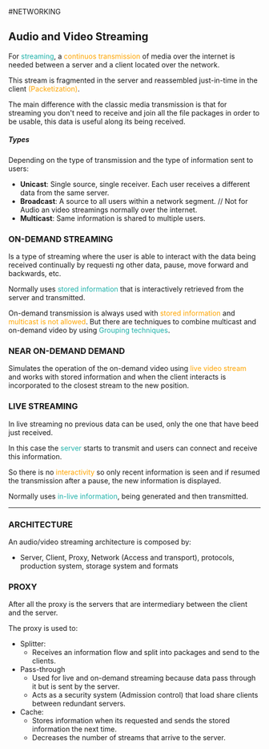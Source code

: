 #NETWORKING 

## Audio and Video Streaming

For <span style="color:LightSeaGreen;">streaming</span>, a <span style="color:orange;">continuos transmission</span> of media over the internet is needed between a server and a client located over the network. 

This stream is fragmented in the server and reassembled just-in-time in the client <span style="color:orange;">(Packetization)</span>. 

The main difference with the classic media transmission is that for streaming you don't need to receive and join all the file packages in order to be usable, this data is useful along its being received. 

##### Types

Depending on the type of transmission and the type of information sent to users: 

* **Unicast**: Single source, single receiver. Each user receives a different data from the same server. 
* **Broadcast**: A source to all users within a network segment. // Not for Audio an video streamings normally over the internet.   
* **Multicast**: Same information is shared to multiple users. 

### ON-DEMAND STREAMING

Is a type of streaming where the user is able to interact with the data being received continually by requesti ng other data, pause, move forward and backwards, etc. 

Normally uses <span style="color:LightSeaGreen;">stored information</span> that is interactively retrieved from the server and transmitted. 

On-demand transmission is always used with <span style="color:orange;">stored information</span> and <span style="color:orange;">multicast is not allowed</span>. 
But there are techniques to combine multicast and on-demand video by using <span style="color:LightSeaGreen;">Grouping techniques</span>. 

### NEAR ON-DEMAND DEMAND

Simulates the operation of the on-demand video using <span style="color:orange;">live video stream</span> and works with stored information and when the client interacts is incorporated to the closest stream to the new position. 

### LIVE STREAMING 

In live streaming no previous data can be used, only the one that have beed just received. 

In this case the <span style="color:LightSeaGreen;">server</span> starts to transmit and users can connect and receive this information. 

So there is no <span style="color:orange;">interactivity</span> so only recent information is seen and if resumed the transmission after a pause, the new information is displayed. 

Normally uses <span style="color:LightSeaGreen;">in-live information</span>, being generated and then transmitted. 

---
### ARCHITECTURE

An audio/video streaming architecture is composed by: 

* Server, Client, Proxy, Network (Access and transport), protocols, production system, storage system and formats

### PROXY 

After all the proxy is the servers that are intermediary between the client and the server. 

The proxy is used to: 

* Splitter: 
	* Receives an information flow and split into packages and send to the clients. 
* Pass-through
	* Used for live and on-demand streaming because data pass through it but is sent by the server. 
	* Acts as a security system (Admission control) that load share clients between redundant servers. 
* Cache: 
	* Stores information when its requested and sends the stored information the next time.
	* Decreases the number of streams that arrive to the server.
